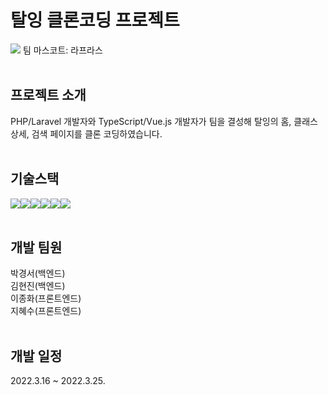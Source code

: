 # 탈잉 클론코딩 프로젝트

<img src="https://encrypted-tbn0.gstatic.com/images?q=tbn:ANd9GcQ9oGnLqKlNxe22vW6WaQ3iZtarcjVt5rFA6w&usqp=CAU">
팀 마스코트: 라프라스
<br><br>

## 프로젝트 소개
PHP/Laravel 개발자와 TypeScript/Vue.js 개발자가 팀을 결성해 탈잉의 홈, 클래스 상세, 검색 페이지를 클론 코딩하였습니다.
<br><br>

## 기술스택
<img src="https://img.shields.io/badge/php-777BB4?style=for-the-badge&logo=php&logoColor=white"/><img src="https://img.shields.io/badge/laravel-FF2D20?style=for-the-badge&logo=laravel&logoColor=white"/><img src="https://img.shields.io/badge/vue.js-4FC08D?style=for-the-badge&logo=vue.js&logoColor=white"/><img src="https://img.shields.io/badge/TypeScript-3178C6?style=for-the-badge&logo=TypeScript&logoColor=white"/><img src="https://img.shields.io/badge/TailwindCSS-06B6D4?style=for-the-badge&logo=TailwindCSS&logoColor=white"/><img src="https://img.shields.io/badge/GitHub-181717?style=for-the-badge&logo=GitHub&logoColor=white"/>
<br><br>
## 개발 팀원
박경서(백엔드)<br>
김현진(백엔드)<br>
이종화(프론트엔드)<br>
지혜수(프론트엔드)
<br><br>
## 개발 일정
2022.3.16 ~ 2022.3.25.

